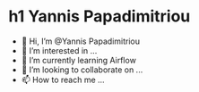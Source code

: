 # h1 Yannis Papadimitriou

- 👋 Hi, I’m @Yannis Papadimitriou
- 👀 I’m interested in ...
- 🌱 I’m currently learning Airflow
- 💞️ I’m looking to collaborate on ...
- 📫 How to reach me ...

<!---
YannisPapadimitriou/YannisPapadimitriou is a ✨ special ✨ repository because its `README.md` (this file) appears on your GitHub profile.
You can click the Preview link to take a look at your changes.
--->
